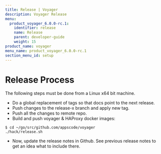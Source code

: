 ```yaml
---
title: Release | Voyager
description: Voyager Release
menu:
  product_voyager_6.0.0-rc.1:
    identifier: release
    name: Release
    parent: developer-guide
    weight: 15
product_name: voyager
menu_name: product_voyager_6.0.0-rc.1
section_menu_id: setup
---
```


# Release Process

The following steps must be done from a Linux x64 bit machine.

- Do a global replacement of tags so that docs point to the next release.
- Push changes to the release-x branch and apply new tag.
- Push all the changes to remote repo.
- Build and push voyager & HAProxy docker images:

```console
$ cd ~/go/src/github.com/appscode/voyager
./hack/release.sh
```

- Now, update the release notes in Github. See previous release notes to get an idea what to include there.
